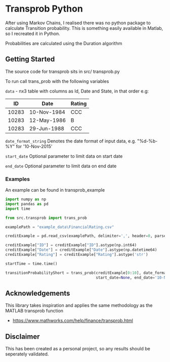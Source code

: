 
# Transprob Python

After using Markov Chains, I realised there was no python package to calculate Transition probability. This is something easily available in Matlab, so I recreated it in Python.
 
Probabilities are calculated using the Duration algorithm
## Getting Started

The source code for transprob sits in src/ transprob.py 

To run call trans_prob with the following variables

`data` - nx3 table with columns as Id, Date and State, in that order e.g:

ID| Date |Rating |
---| --- | --- |
 10283 | 10-Nov-1984 | CCC |
10283 | 12-May-1986 | B |
10283 | 29-Jun-1988 |CCC |


`date_format_string` Denotes the date format of input data, e.g. "%d-%b-%Y" for '10-Nov-2015'

`start_date` Optional parameter to limit data on start date

`end_date` Optional parameter to limit data on end date

### Examples
An example can be found in transprob_example

```python
import numpy as np
import pandas as pd
import time

from src.transprob import trans_prob

examplePath = "example_data\FinancialRating.csv"

creditExample = pd.read_csv(examplePath, delimiter=',', header=0, parse_dates=[1])

creditExample["ID"] = creditExample["ID"].astype(np.int64)
creditExample["Date"] = creditExample["Date"].astype(np.datetime64)
creditExample["Rating"] = creditExample["Rating"].astype('str')

startTime = time.time()

transitionProbabilityShort = trans_prob(creditExample[0:10], date_format_string="%d-%b-%Y",
                                        start_date=None, end_date='10-Nov-2015')
```
## Acknowledgements
This library takes inspiration and applies the same methodology as the MATLAB transprob function 
 - https://www.mathworks.com/help/finance/transprob.html
 
## Disclaimer

This has been created as a personal project, so any results should be seperately validated.
